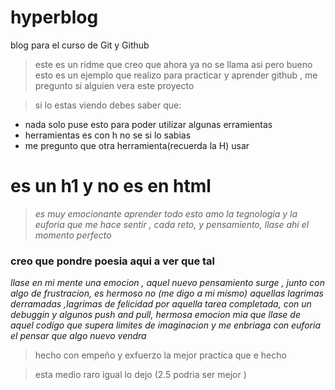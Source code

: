 # hyperblog
blog para el curso de Git y Github
>este es un ridme que creo que ahora ya no se llama asi pero bueno esto es un ejemplo que realizo para practicar y aprender github , me pregunto si alguien vera este proyecto 

>si lo estas viendo debes saber que:

- nada solo puse esto para poder utilizar algunas erramientas
- herramientas es con h no se si lo sabias
- me pregunto que otra herramienta(recuerda la H) usar

# es un h1 y no es en html
>*es muy emocionante aprender todo esto amo la tegnologia y la euforia que me hace sentir ,  cada reto, y pensamiento, llase ahi el momento perfecto*

### creo que pondre poesia aqui a ver que tal

*llase en mi mente una emocion , aquel nuevo pensamiento surge , junto con algo de frustracion, es hermoso no (me digo a mi mismo) aquellas lagrimas derramadas ,lagrimas de felicidad por aquella tarea completada, con un debuggin y algunos push and pull, hermosa emocion mia que llase de aquel codigo que supera limites de imaginacion y me enbriaga con euforia el pensar que algo nuevo vendra*

>hecho con empeño y exfuerzo
>la mejor practica que e hecho

>esta medio raro igual lo dejo (2.5 podria ser mejor )